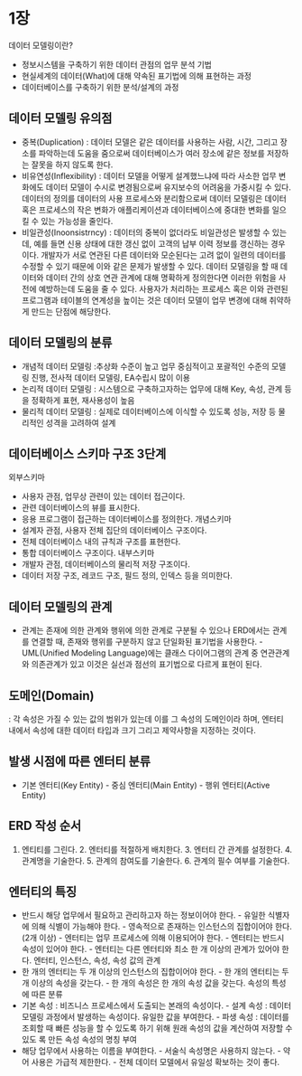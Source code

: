 # 1장
데이터 모델링이란?
- 정보시스템을 구축하기 위한 데이터 관점의 업무 분석 기법
- 현실세계의 데이터(What)에 대해 약속된 표기법에 의해 표현하는 과정
- 데이터베이스를 구축하기 위한 분석/설계의 과정

## 데이터 모델링 유의점
- 중복(Duplication) : 데이터 모델은 같은 데이터를 사용하는 사람, 시간, 그리고 장소를 파악하는데 도움을 줌으로써 데이터베이스가 여러 장소에 같은 정보를 저장하는 잘못을 하지 않도록 한다. 
- 비유연성(Inflexibility) : 데이터 모델을 어떻게 설계했느냐에 따라 사소한 업무 변화에도 데이터 모델이 수시로 변경됨으로써 유지보수의 어려움을 가중시킬 수 있다. 데이터의 정의를 데이터의 사용 프로세스와 분리함으로써 데이터 모델링은 데이터 혹은 프로세스의 작은 변화가 애플리케이션과 데이터베이스에 중대한 변화를 일으킬 수 있는 가능성을 줄인다. 
- 비일관성(Inoonsistrncy) : 데이터의 중복이 없더라도 비일관성은 발생할 수 있는데, 예를 들면 신용 상태에 대한 갱신 없이 고객의 납부 이력 정보를 갱신하는 경우이다. 개발자가 서로 연관된 다른 데이터와 모순된다는 고려 없이 일련의 데이터를 수정할 수 있기 때문에 이와 같은 문제가 발생할 수 있다. 데이터 모델링을 할 때 데이터와 데이터 간의 상호 연관 관계에 대해 명확하게 정의한다면 이러한 위험을 사전에 예방하는데 도움을 줄 수 있다. 사용자가 처리하는 프로세스 혹은 이와 관련된 프로그램과 테이블의 연계성을 높이는 것은 데이터 모델이 업무 변경에 대해 취약하게 만드는 단점에 해당한다. 

## 데이터 모델링의 분류
- 개념적 데이터 모델링 :추상화 수준이 높고 업무 중심적이고 포괄적인 수준의 모델링 진행, 전사적 데이터 모델링, EA수립시 많이 이용
- 논리적 데이터 모델링 : 시스템으로 구축하고자하는 업무에 대해 Key, 속성, 관계 등을 정확하게 표현, 재사용성이 
높음
- 물리적 데이터 모델링 : 실제로 데이터베이스에 이식할 수 있도록 성능, 저장 등 물리적인 성격을 고려하여 설계

## 데이터베이스 스키마 구조 3단계
외부스키마  
- 사용자 관점, 업무상 관련이 있는 데이터 접근이다. 
- 관련 데이터베이스의 뷰를 표시한다. 
- 응용 프로그램이 접근하는 데이터베이스를 정의한다. 
개념스키마  
- 설계자 관점, 사용자 전체 집단의 데이터베이스 구조이다. 
- 전체 데이터베이스 내의 규칙과 구조를 표현한다. 
- 통합 데이터베이스 구조이다. 
내부스키마  
- 개발자 관점, 데이터베이스의 물리적 저장 구조이다. 
- 데이터 저장 구조, 레코드 구조, 필드 정의, 인덱스 등을 의미한다.

## 데이터 모델링의 관계
- 관계는 존재에 의한 관계와 행위에 의한 관계로 구분될 수 있으나 ERD에서는 관계를 연결할 때, 존재와 행위를 구분하지 않고 단일화된 표기법을 사용한다. - UML(Unified Modeling Language)에는 클래스 다이어그램의 관계 중 연관관계와 의존관계가 있고 이것은 실선과 점선의 표기법으로 다르게 표현이 된다. 

## 도메인(Domain)
: 각 속성은 가질 수 있는 값의 범위가 있는데 이를 그 속성의 도메인이라 하며, 엔터티 내에서 속성에 대한 데이터 타입과 크기 그리고 제약사항을 지정하는 것이다. 
## 발생 시점에 따른 엔터티 분류
- 기본 엔터티(Key Entity) - 중심 엔터티(Main Entity) - 행위 엔터티(Active Entity)
## ERD 작성 순서  
1. 엔티티를 그린다. 2. 엔터티를 적절하게 배치한다. 3. 엔터티 간 관계를 설정한다. 4. 관계명을 기술한다. 5. 관계의 참여도를 기술한다. 6. 관계의 필수 여부를 기술한다.
## 엔터티의 특징  
- 반드시 해당 업무에서 필요하고 관리하고자 하는 정보이어야 한다. - 유일한 식별자에 의해 식별이 가능해야 한다. - 영속적으로 존재하는 인스턴스의 집합이어야 한다. (2개 이상) - 엔터티는 업무 프로세스에 의해 이용되어야 한다. - 엔터티는 반드시 속성이 있어야 한다. - 엔터티는 다른 엔터티와 최소 한 개 이상의 관계가 있어야 한다. 엔터티, 인스턴스, 속성, 속성 값의 관계
- 한 개의 엔터티는 두 개 이상의 인스턴스의 집합이어야 한다. - 한 개의 엔터티는 두 개 이상의 속성을 갖는다. - 한 개의 속성은 한 개의 속성 값을 갖는다. 속성의 특성에 따른 분류
- 기본 속성 : 비즈니스 프로세스에서 도출되는 본래의 속성이다. - 설계 속성 : 데이터 모델링 과정에서 발생하는 속성이다. 유일한 값을 부여한다. - 파생 속성 : 데이터를 조회할 때 빠른 성능을 할 수 있도록 하기 위해 원래 속성의 값을 계산하여 저장할 수 있도
록 만든 속성
속성의 명칭 부여
- 해당 업무에서 사용하는 이름을 부여한다. - 서술식 속성명은 사용하지 않는다. - 약어 사용은 가급적 제한한다. - 전체 데이터 모델에서 유일성 확보하는 것이 좋다.

